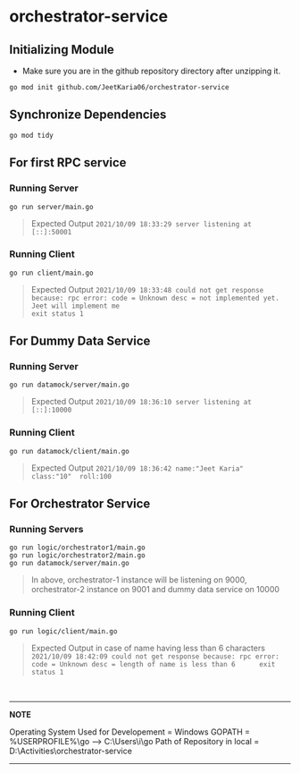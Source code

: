 # orchestrator-service

## Initializing Module

* Make sure you are in the github repository directory after unzipping it.
```
go mod init github.com/JeetKaria06/orchestrator-service
```

## Synchronize Dependencies

```
go mod tidy
```

## For first RPC service

### Running Server
```
go run server/main.go
```

> Expected Output ```2021/10/09 18:33:29 server listening at [::]:50001```

### Running Client
```
go run client/main.go
```

> Expected Output ```2021/10/09 18:33:48 could not get response because: rpc error: code = Unknown desc = not implemented yet. Jeet will implement me                                                                                                                exit status 1 ```

## For Dummy Data Service

### Running Server
```
go run datamock/server/main.go
```

> Expected Output ```2021/10/09 18:36:10 server listening at [::]:10000 ```

### Running Client

```
go run datamock/client/main.go
```

> Expected Output ```2021/10/09 18:36:42 name:"Jeet Karia"  class:"10"  roll:100```

## For Orchestrator Service

### Running Servers

```
go run logic/orchestrator1/main.go
go run logic/orchestrator2/main.go
go run datamock/server/main.go
```

> In above, orchestrator-1 instance will be listening on 9000, orchestrator-2 instance on 9001 and dummy data service on 10000

### Running Client

```
go run logic/client/main.go
```

> Expected Output in case of name having less than 6 characters ```2021/10/09 18:42:09 could not get response because: rpc error: code = Unknown desc = length of name is less than 6      exit status 1 ```

</br>

---
**NOTE**

Operating System Used for Developement = Windows
GOPATH = %USERPROFILE%\go --> C:\Users\i\go
Path of Repository in local = D:\Activities\orchestrator-service

---
